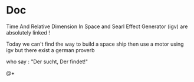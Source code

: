 Doc
===

Time And Relative Dimension In Space and Searl Effect Generator (igv) are absolutely linked !

Today we can't find the way to build a space ship then use a motor using igv but there exist a german proverb

who say : "Der sucht, Der findet!"

@+
